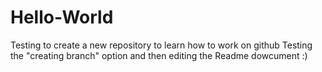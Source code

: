 # Hello-World
Testing to create a new repository to learn how to work on github
Testing the "creating branch" option and then editing the Readme dowcument :)
